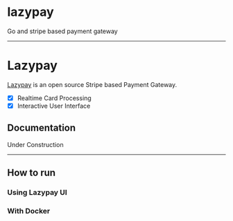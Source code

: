 # lazypay
Go and stripe based payment gateway
<!-- <p align="center">
<img width="300" src=""/>
</p> -->

---

# Lazypay

[Lazypay](https://lazypay.com) is an open source Stripe based Payment Gateway.

- [x] Realtime Card Processing
- [x] Interactive User Interface

## Documentation

Under Construction

---
## How to run

### Using Lazypay UI
### With Docker
